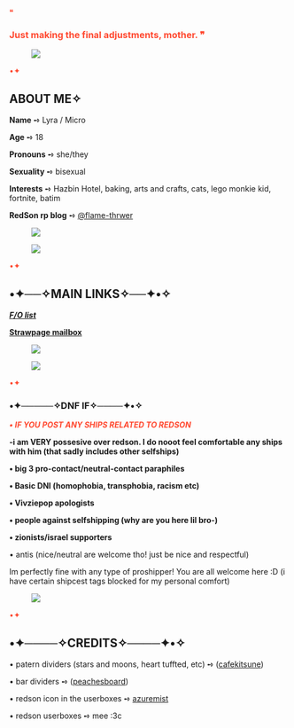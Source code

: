 <span style="color: #ff4930">❝</span>

### <span style="color: #ff4930">Just making the final adjustments, mother. ❞</span>

<div class="npf_row"><figure class="tmblr-full" data-orig-height="356" data-orig-width="736"><img src="https://64.media.tumblr.com/798d6d4381742830594d601f1ed024c0/21f098bcf9c3d012-ff/s1280x1920/59fcb0d19318e07a7d75c0ef139ba4f95be2ccdc.pnj" data-orig-height="356" data-orig-width="736" srcset="https://64.media.tumblr.com/798d6d4381742830594d601f1ed024c0/21f098bcf9c3d012-ff/s1280x1920/59fcb0d19318e07a7d75c0ef139ba4f95be2ccdc.pnj 736w" sizes="(max-width: 736px) 100vw, 736px"></figure></div>

<span style="color: #ff4930">•✦</span>

## **ABOUT ME**<span class="npf_color_monica">✧</span>

**Name** ➺ Lyra / Micro

**Age** ➺ 18

**Pronouns** ➺ she/they

**Sexuality** ➺ bisexual

**Interests** ➺ Hazbin Hotel, baking, arts and crafts, cats, lego monkie kid, fortnite, batim

**RedSon rp blog** ➺ [@flame-thrwer](https://www.tumblr.com/flame-thrwer)

<div class="npf_row"><figure class="tmblr-full" data-orig-height="346" data-orig-width="1280"><img src="https://64.media.tumblr.com/6a6b303ce8147cd2d4c303a98c350af0/21f098bcf9c3d012-1d/s1280x1920/3785ac97ffa8c34804350c2c0bf9d76dafe890ba.pnj" data-orig-height="346" data-orig-width="1280" srcset="https://64.media.tumblr.com/6a6b303ce8147cd2d4c303a98c350af0/21f098bcf9c3d012-1d/s1280x1920/3785ac97ffa8c34804350c2c0bf9d76dafe890ba.pnj 1280w" sizes="(max-width: 1280px) 100vw, 1280px"></figure></div>
<div class="npf_row"><figure class="tmblr-full" data-orig-height="72" data-orig-width="1620"><img src="https://64.media.tumblr.com/6172815e8bb4c9b2a2d20816cb2dc5e9/21f098bcf9c3d012-2d/s2048x3072/552408ddb37757668d69df361c5bdcfb81a01961.jpg" data-orig-height="72" data-orig-width="1620" srcset="https://64.media.tumblr.com/6172815e8bb4c9b2a2d20816cb2dc5e9/21f098bcf9c3d012-2d/s2048x3072/552408ddb37757668d69df361c5bdcfb81a01961.jpg 1620w" sizes="(max-width: 1280px) 100vw, 1280px"></figure></div>

<span style="color: #ff4930">•✦</span>

## •✦──✧MAIN LINKS✧──✦•<span class="npf_color_monica">✧</span>

***[F/O list](<https://lyras-blorbos.carrd.co/>)***

**[Strawpage mailbox](<https://microsmailbox.straw.page/>)**

<div class="npf_row"><figure class="tmblr-full" data-orig-height="346" data-orig-width="1280"><img src="https://64.media.tumblr.com/89ffb74cdc88bdae9ff22a1e78212fdb/21f098bcf9c3d012-1d/s1280x1920/48ed5899e1538c241efd377e6a84a71c1815a00f.pnj" data-orig-height="346" data-orig-width="1280" srcset="https://64.media.tumblr.com/89ffb74cdc88bdae9ff22a1e78212fdb/21f098bcf9c3d012-1d/s1280x1920/48ed5899e1538c241efd377e6a84a71c1815a00f.pnj 1280w" sizes="(max-width: 1280px) 100vw, 1280px"></figure></div>

<div class="npf_row"><figure class="tmblr-full" data-orig-height="72" data-orig-width="1620"><img src="https://64.media.tumblr.com/6172815e8bb4c9b2a2d20816cb2dc5e9/21f098bcf9c3d012-2d/s2048x3072/552408ddb37757668d69df361c5bdcfb81a01961.jpg" data-orig-height="72" data-orig-width="1620" srcset="https://64.media.tumblr.com/6172815e8bb4c9b2a2d20816cb2dc5e9/21f098bcf9c3d012-2d/s2048x3072/552408ddb37757668d69df361c5bdcfb81a01961.jpg 1620w" sizes="(max-width: 1280px) 100vw, 1280px"></figure></div>

<span style="color: #ff4930">•✦</span>

### •✦─────✧DNF IF✧────✦•<span class="npf_color_monica">✧</span>

**<span style="color: #ff4930"><i><b>• IF YOU POST ANY SHIPS RELATED TO REDSON</b></i></span>**

**-i am VERY possesive over redson. I do nooot feel comfortable any ships with him (that sadly includes other selfships)**

**• big 3 pro-contact/neutral-contact paraphiles**

**• Basic DNI (homophobia, transphobia, racism etc)**

**• Vivziepop apologists**

**• people against selfshipping (why are you here lil bro-)**

**• zionists/israel supporters**

• antis (nice/neutral are welcome tho! just be nice and respectful)

Im perfectly fine with any type of proshipper! You are all welcome here :D (i have certain shipcest tags blocked for my personal comfort)

<div class="npf_row"><figure class="tmblr-full" data-orig-height="72" data-orig-width="1620"><img src="https://64.media.tumblr.com/6172815e8bb4c9b2a2d20816cb2dc5e9/21f098bcf9c3d012-2d/s2048x3072/552408ddb37757668d69df361c5bdcfb81a01961.jpg" data-orig-height="72" data-orig-width="1620" srcset="https://64.media.tumblr.com/6172815e8bb4c9b2a2d20816cb2dc5e9/21f098bcf9c3d012-2d/s2048x3072/552408ddb37757668d69df361c5bdcfb81a01961.jpg 1620w" sizes="(max-width: 1280px) 100vw, 1280px"></figure></div>

<span style="color: #ff4930">•✦</span>


## •✦────✧CREDITS✧────✦•<span class="npf_color_monica">✧</span>


• patern dividers (stars and moons, heart tuffted, etc) ➺ ([cafekitsune](<https://www.tumblr.com/cafekitsune>))

• bar dividers ➺ ([peachesboard](<https://www.tumblr.com/peachesboard>))

• redson icon in the userboxes ➺ [azuremist](<https://www.tumblr.com/azuremist/707024698488324096/i-made-an-hq-version-of-red-sons-icon-which-can>)

• redson userboxes ➺ mee :3c

